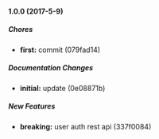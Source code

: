 #### 1.0.0 (2017-5-9)

##### Chores

* **first:** commit (079fad14)

##### Documentation Changes

* **initial:** update (0e08871b)

##### New Features

* **breaking:** user auth rest api (337f0084)

